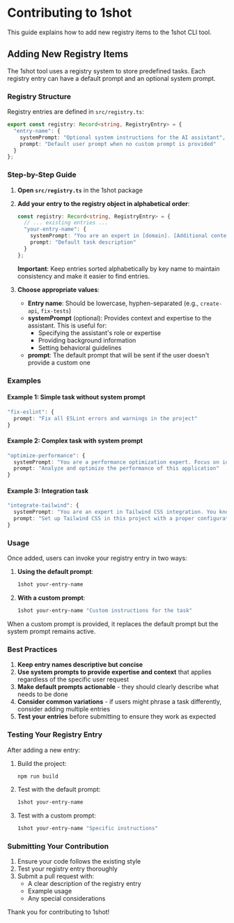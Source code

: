 # Contributing to 1shot

This guide explains how to add new registry items to the 1shot CLI tool.

## Adding New Registry Items

The 1shot tool uses a registry system to store predefined tasks. Each registry entry can have a default prompt and an optional system prompt.

### Registry Structure

Registry entries are defined in `src/registry.ts`:

```typescript
export const registry: Record<string, RegistryEntry> = {
  "entry-name": {
    systemPrompt: "Optional system instructions for the AI assistant",
    prompt: "Default user prompt when no custom prompt is provided"
  }
};
```

### Step-by-Step Guide

1. **Open `src/registry.ts`** in the 1shot package

2. **Add your entry to the registry object in alphabetical order**:
   ```typescript
   const registry: Record<string, RegistryEntry> = {
     // ... existing entries ...
     "your-entry-name": {
       systemPrompt: "You are an expert in [domain]. [Additional context or instructions]",
       prompt: "Default task description"
     }
   };
   ```
   
   **Important**: Keep entries sorted alphabetically by key name to maintain consistency and make it easier to find entries.

3. **Choose appropriate values**:
   - **Entry name**: Should be lowercase, hyphen-separated (e.g., `create-api`, `fix-tests`)
   - **systemPrompt** (optional): Provides context and expertise to the assistant. This is useful for:
     - Specifying the assistant's role or expertise
     - Providing background information
     - Setting behavioral guidelines
   - **prompt**: The default prompt that will be sent if the user doesn't provide a custom one

### Examples

#### Example 1: Simple task without system prompt
```typescript
"fix-eslint": {
  prompt: "Fix all ESLint errors and warnings in the project"
}
```

#### Example 2: Complex task with system prompt
```typescript
"optimize-performance": {
  systemPrompt: "You are a performance optimization expert. Focus on identifying bottlenecks, reducing bundle sizes, and improving runtime performance. Always measure performance impact before and after changes.",
  prompt: "Analyze and optimize the performance of this application"
}
```

#### Example 3: Integration task
```typescript
"integrate-tailwind": {
  systemPrompt: "You are an expert in Tailwind CSS integration. You know the best practices for setting up Tailwind in various frameworks and build tools.",
  prompt: "Set up Tailwind CSS in this project with a proper configuration"
}
```

### Usage

Once added, users can invoke your registry entry in two ways:

1. **Using the default prompt**:
   ```bash
   1shot your-entry-name
   ```

2. **With a custom prompt**:
   ```bash
   1shot your-entry-name "Custom instructions for the task"
   ```

When a custom prompt is provided, it replaces the default prompt but the system prompt remains active.

### Best Practices

1. **Keep entry names descriptive but concise**
2. **Use system prompts to provide expertise and context** that applies regardless of the specific user request
3. **Make default prompts actionable** - they should clearly describe what needs to be done
4. **Consider common variations** - if users might phrase a task differently, consider adding multiple entries
5. **Test your entries** before submitting to ensure they work as expected

### Testing Your Registry Entry

After adding a new entry:

1. Build the project:
   ```bash
   npm run build
   ```

2. Test with the default prompt:
   ```bash
   1shot your-entry-name
   ```

3. Test with a custom prompt:
   ```bash
   1shot your-entry-name "Specific instructions"
   ```

### Submitting Your Contribution

1. Ensure your code follows the existing style
2. Test your registry entry thoroughly
3. Submit a pull request with:
   - A clear description of the registry entry
   - Example usage
   - Any special considerations

Thank you for contributing to 1shot!